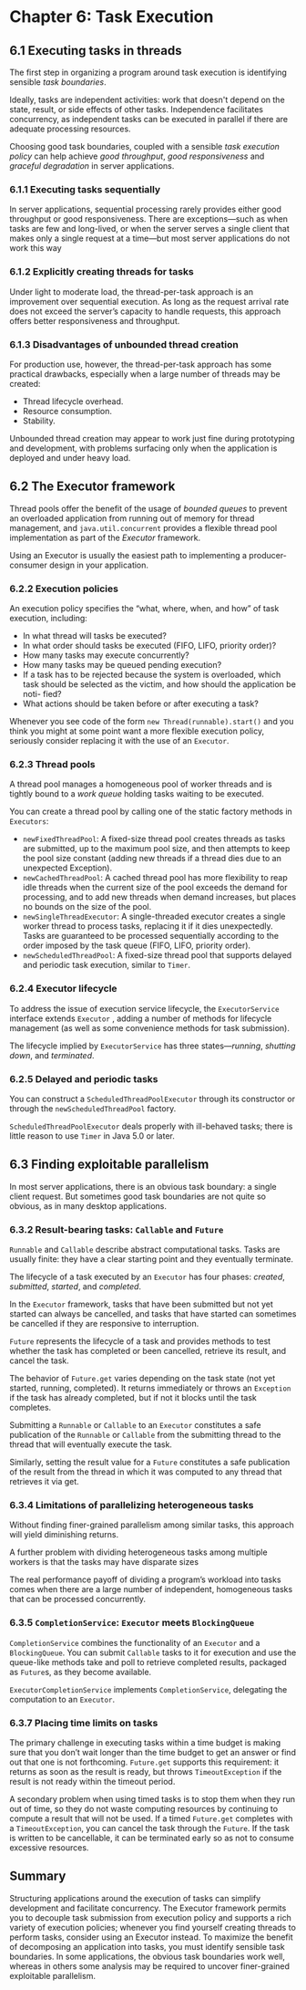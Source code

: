 # Chapter 6: Task Execution

## 6.1 Executing tasks in threads

The first step in organizing a program around task execution is identifying sensible _task boundaries_.

Ideally, tasks are independent activities: work that doesn't depend on the state, result, or side effects of other
tasks. Independence facilitates concurrency, as independent tasks can be executed in parallel if there are adequate
processing resources.

Choosing good task boundaries, coupled with a sensible _task execution policy_ can help achieve _good throughput_, _good
responsiveness_ and _graceful degradation_ in server applications.

### 6.1.1 Executing tasks sequentially

In server applications, sequential processing rarely provides either good throughput or good responsiveness. There are
exceptions—such as when tasks are few and long-lived, or when the server serves a single client that makes only a single
request at a time—but most server applications do not work this way

### 6.1.2 Explicitly creating threads for tasks

Under light to moderate load, the thread-per-task approach is an improvement over sequential execution. As long as the
request arrival rate does not exceed the server’s capacity to handle requests, this approach offers better
responsiveness and throughput.

### 6.1.3 Disadvantages of unbounded thread creation

For production use, however, the thread-per-task approach has some practical drawbacks, especially when a large number
of threads may be created:

* Thread lifecycle overhead.
* Resource consumption.
* Stability.

Unbounded thread creation may appear to work just fine during prototyping and development, with problems surfacing only
when the application is deployed and under heavy load.

## 6.2 The Executor framework

Thread pools offer the benefit of the usage of _bounded queues_ to prevent an overloaded application from running out of
memory for thread management, and `java.util.concurrent` provides a flexible thread pool implementation as part of the
_Executor_ framework.

Using an Executor is usually the easiest path to implementing a producer-consumer design in your application.

### 6.2.2 Execution policies

An execution policy specifies the “what, where, when, and how” of task execution, including:

* In what thread will tasks be executed?
* In what order should tasks be executed (FIFO, LIFO, priority order)?
* How many tasks may execute concurrently?
* How many tasks may be queued pending execution?
* If a task has to be rejected because the system is overloaded, which task
  should be selected as the victim, and how should the application be noti-
  fied?
* What actions should be taken before or after executing a task?

Whenever you see code of the form `new Thread(runnable).start()` and you think you might at some point want a more
flexible execution policy, seriously consider replacing it with the use of an `Executor`.

### 6.2.3 Thread pools

A thread pool manages a homogeneous pool of worker threads and is tightly bound to a _work queue_ holding tasks waiting
to
be executed.

You can create a thread pool by calling one of the static factory methods in `Executors`:

* `newFixedThreadPool`: A fixed-size thread pool creates threads as tasks are submitted, up to the maximum pool size,
  and then attempts to keep the pool size constant (adding new threads if a thread dies due to an unexpected Exception).
* `newCachedThreadPool`: A cached thread pool has more flexibility to reap idle threads when the current size of the
  pool exceeds the demand for processing, and to add new threads when demand increases, but places no bounds on the size
  of the pool.
* `newSingleThreadExecutor`: A single-threaded executor creates a single worker thread to process tasks, replacing it if
  it dies unexpectedly. Tasks are guaranteed to be processed sequentially according to the order imposed by the task
  queue (FIFO, LIFO, priority order).
* `newScheduledThreadPool`: A fixed-size thread pool that supports delayed and periodic task execution, similar
  to `Timer`.

### 6.2.4 Executor lifecycle

To address the issue of execution service lifecycle, the `ExecutorService` interface extends `Executor` , adding a
number of methods for lifecycle management (as well as some convenience methods for task submission).

The lifecycle implied by `ExecutorService` has three states—_running_, _shutting down_, and _terminated_.

### 6.2.5 Delayed and periodic tasks

You can construct a `ScheduledThreadPoolExecutor` through its constructor or through the `newScheduledThreadPool`
factory.

`ScheduledThreadPoolExecutor` deals properly with ill-behaved tasks; there is little reason to use `Timer` in Java 5.0
or later.

## 6.3 Finding exploitable parallelism

In most server applications, there is an obvious task boundary: a single client request. But sometimes good task
boundaries are not quite so obvious, as in many desktop applications.

### 6.3.2 Result-bearing tasks: `Callable` and `Future`

`Runnable` and `Callable` describe abstract computational tasks. Tasks are usually finite: they have a clear starting
point and they eventually terminate.

The lifecycle of a task executed by an `Executor` has four phases: _created_, _submitted_, _started_, and _completed_.

In the `Executor` framework, tasks that have been submitted but not yet started can always be cancelled, and tasks that
have started can sometimes be cancelled if they are responsive to interruption.

`Future` represents the lifecycle of a task and provides methods to test whether the task has completed or been
cancelled, retrieve its result, and cancel the task.

The behavior of `Future.get` varies depending on the task state (not yet started, running, completed). It returns
immediately or throws an `Exception` if the task has already completed, but if not it blocks until the task completes.

Submitting a `Runnable` or `Callable` to an `Executor` constitutes a safe publication of the `Runnable` or `Callable`
from the submitting thread to the thread that will eventually execute the task.

Similarly, setting the result value for a `Future` constitutes a safe publication of the result from the thread in which
it was computed to any thread that retrieves it via get.

### 6.3.4 Limitations of parallelizing heterogeneous tasks

Without finding finer-grained parallelism among similar tasks, this approach will yield diminishing returns.

A further problem with dividing heterogeneous tasks among multiple workers is that the tasks may have disparate sizes

The real performance payoff of dividing a program’s workload into tasks comes when there are a large number of
independent, homogeneous tasks that can be processed concurrently.

### 6.3.5 `CompletionService`: `Executor` meets `BlockingQueue`

`CompletionService` combines the functionality of an `Executor` and a `BlockingQueue`. You can submit `Callable` tasks
to it for execution and use the queue-like methods take and poll to retrieve completed results, packaged as `Future`s,
as they become available.

`ExecutorCompletionService` implements `CompletionService`, delegating the computation to an `Executor`.

### 6.3.7 Placing time limits on tasks

The primary challenge in executing tasks within a time budget is making sure that you don’t wait longer than the time
budget to get an answer or find out that one is not forthcoming. `Future.get` supports this requirement: it returns as
soon as the result is ready, but throws `TimeoutException` if the result is not ready within the timeout period.

A secondary problem when using timed tasks is to stop them when they run out of time, so they do not waste computing
resources by continuing to compute a result that will not be used. If a timed `Future.get` completes with
a `TimeoutException`, you can cancel the task through the `Future`. If the task is written to be cancellable, it can be
terminated early so as not to consume excessive resources.

## Summary

Structuring applications around the execution of tasks can simplify development and facilitate concurrency. The Executor
framework permits you to decouple task submission from execution policy and supports a rich variety of execution
policies; whenever you find yourself creating threads to perform tasks, consider using an Executor instead. To maximize
the benefit of decomposing an application into tasks, you must identify sensible task boundaries. In some applications,
the obvious task boundaries work well, whereas in others some analysis may be required to uncover finer-grained
exploitable parallelism.
